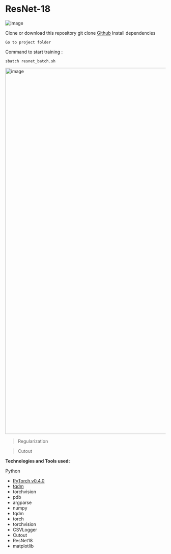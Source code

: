 # ResNet-18

![image](https://user-images.githubusercontent.com/16959405/159883254-bbca137f-1315-410a-a859-c10e07e00bf8.png)





Clone or download this repository
git clone [Github](https://github.com/rheyavlan/random)
Install dependencies
```
Go to project folder 
```

Command to start training : 
```
sbatch resnet_batch.sh
```

<img width="1146" alt="image" src="https://user-images.githubusercontent.com/16959405/159809545-aa2712cc-b818-41dd-bff4-fbe04fd46b41.png">


> Regularization

> Cutout



**Technologies and Tools used:**

Python
- [PyTorch v0.4.0](http://pytorch.org/)  
- [tqdm](https://pypi.python.org/pypi/tqdm)
- torchvision
- pdb
- argparse
- numpy 
- tqdm
- torch
- torchvision 
- CSVLogger
- Cutout
- ResNet18
- matplotlib
